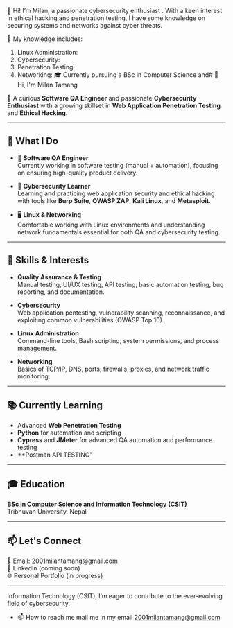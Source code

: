 👋 Hi! I’m Milan, a passionate cybersecurity enthusiast . With a keen interest in ethical hacking and penetration testing, I have some knowledge on securing systems and networks against cyber threats.

🔐 My knowledge includes:

1) Linux Administration: 
2) Cybersecurity: 
3) Penetration Testing: 
4) Networking: 
🎓 Currently pursuing a BSc in Computer Science and# 👋 Hi, I'm Milan Tamang

🎯 A curious **Software QA Engineer** and passionate **Cybersecurity Enthusiast** with a growing skillset in **Web Application Penetration Testing** and **Ethical Hacking**.

---

## 💼 What I Do

- 🧪 **Software QA Engineer**  
  Currently working in software testing (manual + automation), focusing on ensuring high-quality product delivery.

- 🔐 **Cybersecurity Learner**  
  Learning and practicing web application security and ethical hacking with tools like **Burp Suite**, **OWASP ZAP**, **Kali Linux**, and **Metasploit**.

- 🖥️ **Linux & Networking**  
  Comfortable working with Linux environments and understanding network fundamentals essential for both QA and cybersecurity testing.

---

## 🧠 Skills & Interests

- **Quality Assurance & Testing**  
  Manual testing, UI/UX testing, API testing, basic automation testing, bug reporting, and documentation.

- **Cybersecurity**  
  Web application pentesting, vulnerability scanning, reconnaissance, and exploiting common vulnerabilities (OWASP Top 10).

- **Linux Administration**  
  Command-line tools, Bash scripting, system permissions, and process management.

- **Networking**  
  Basics of TCP/IP, DNS, ports, firewalls, proxies, and network traffic monitoring.

---

## 📚 Currently Learning

- Advanced **Web Penetration Testing**
- **Python** for automation and scripting
- **Cypress** and **JMeter** for advanced QA automation and performance testing
- **Postman API TESTING"
---

## 🎓 Education

**BSc in Computer Science and Information Technology (CSIT)**  
Tribhuvan University, Nepal

---

## 📫 Let's Connect

📧 Email: [2001milantamang@gmail.com](mailto:2001milantamang@gmail.com)  
🔗 LinkedIn (coming soon)  
🌐 Personal Portfolio (in progress)

---

<!---
MEELAN2001/MEELAN2001 is a ✨ special ✨ repository because its `README.md` (this file) appears on your GitHub profile.
You can click the Preview link to take a look at your changes.
--->
 Information Technology (CSIT), I’m eager to contribute to the ever-evolving field of cybersecurity.

- 📫 How to reach me mail me in my email 2001milantamang@gmail.com

<!---
MEELAN2001/MEELAN2001 is a ✨ special ✨ repository because its `README.md` (this file) appears on your GitHub profile.
You can click the Preview link to take a look at your changes.
--->

